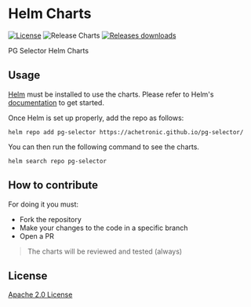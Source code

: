 # Helm Charts

[![License](https://img.shields.io/badge/License-Apache%202.0-blue.svg)](https://opensource.org/licenses/Apache-2.0)
![Release Charts](https://github.com/achetronic/pg-selector/workflows/Release%20Charts/badge.svg?branch=main)
[![Releases downloads](https://img.shields.io/github/downloads/achetronic/pg-selector/total.svg)](https://github.com/achetronic/pg-selector/releases)

PG Selector Helm Charts

## Usage

[Helm](https://helm.sh) must be installed to use the charts.
Please refer to Helm's [documentation](https://helm.sh/docs/) to get started.

Once Helm is set up properly, add the repo as follows:

```console
helm repo add pg-selector https://achetronic.github.io/pg-selector/
```

You can then run the following command to see the charts.

```console
helm search repo pg-selector
```

## How to contribute

For doing it you must:
* Fork the repository
* Make your changes to the code in a specific branch
* Open a PR

> The charts will be reviewed and tested (always)

## License

[Apache 2.0 License](./LICENSE)
